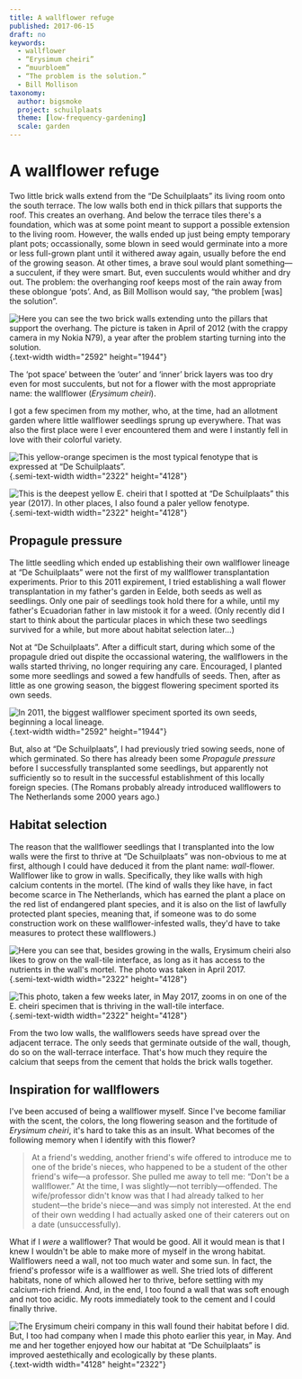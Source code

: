```yaml
---
title: A wallflower refuge
published: 2017-06-15
draft: no
keywords:
  - wallflower
  - “Erysimum cheiri”
  - “muurbloem”
  - “The problem is the solution.”
  - Bill Mollison
taxonomy:
  author: bigsmoke
  project: schuilplaats
  theme: [low-frequency-gardening]
  scale: garden
---
```


# A wallflower refuge

Two little brick walls extend from the “De Schuilplaats” its living room onto the south terrace. The low walls both end in thick pillars that supports the roof. This creates an overhang. And below the terrace tiles there's a foundation, which was at some point meant to support a possible extension to the living room. However, the walls ended up just being empty temporary plant pots; occassionally, some blown in seed would germinate into a more or less full-grown plant until it withered away again, usually before the end of the growing season. At other times, a brave soul would plant something—a succulent, if they were smart. But, even succulents would whither and dry out. The problem: the overhanging roof keeps most of the rain away from these oblongue ‘pots’. And, as Bill Mollison would say, “the problem [was] the solution”.

![Here you can see the two brick walls extending unto the pillars that support the overhang. The picture is taken in April of 2012 (with the crappy camera in my Nokia N79), a year after the problem starting turning into the solution.](Schuilplaats_2012-04-04_Alle_nieuwe_muurbloempjes_van_vorig_jaar_gaan_bloeien.jpg){.text-width width="2592" height="1944"}

The ‘pot space’ between the ‘outer’ and ‘inner’ brick layers was too dry even for most succulents, but not for a flower with the most appropriate name: the wallflower (_Erysimum cheiri_).

I got a few specimen from my mother, who, at the time, had an allotment garden where little wallflower seedlings sprung up everywhere. That was also the first place were I ever encountered them and were I instantly fell in love with their colorful variety.

![This yellow-orange specimen is the most typical fenotype that is expressed at “De Schuilplaats”.](Schuilplaats_2017-05-03_Muurbloem_5.jpg){.semi-text-width width="2322" height="4128"}

![This is the deepest yellow _E. cheiri_ that I spotted at “De Schuilplaats” this year (2017). In other places, I also found a paler yellow fenotype.](Schuilplaats_2017-05-03_Muurbloem_7.jpg){.semi-text-width width="2322" height="4128"}

## Propagule pressure

The little seedling which ended up establishing their own wallflower lineage at “De Schuilplaats” were not the first of my wallflower transplantation experiments. Prior to this 2011 expirement, I tried establishing a wall flower transplantation in my father's garden in Eelde, both seeds as well as seedlings. Only one pair of seedlings took hold there for a while, until my father's Ecuadorian father in law mistook it for a weed. (Only recently did I start to think about the particular places in which these two seedlings survived for a while, but more about habitat selection later…)

Not at “De Schuilplaats”. After a difficult start, during which some of the propagule dried out dispite the occassional watering, the wallflowers in the walls started thriving, no longer requiring any care. Encouraged, I planted some more seedlings and sowed a few handfulls of seeds. Then, after as little as one growing season, the biggest flowering speciment sported its own seeds.

![In 2011, the biggest wallflower speciment sported its own seeds, beginning a local lineage.](Schuilplaats_2011-12-14_Muurbloem_a.jpg){.text-width width="2592" height="1944"}

But, also at “De Schuilplaats”, I had previously tried sowing seeds, none of which germinated. So there has already been some _Propagule pressure_ before I successfully transplanted some seedlings, but apparently not sufficiently so to result in the successful establishment of this locally foreign species. (The Romans probably already introduced wallflowers to The Netherlands some 2000 years ago.)

## Habitat selection

The reason that the wallflower seedlings that I transplanted into the low walls were the first to thrive at “De Schuilplaats” was non-obvious to me at first, although I could have deduced it from the plant name: _wall_-flower. Wallflower like to grow in walls. Specifically, they like walls with high calcium contents in the mortel. (The kind of walls they like have, in fact become scarce in The Netherlands, which has earned the plant a place on the red list of endangered plant species, and it is also on the list of lawfully protected plant species, meaning that, if someone was to do some construction work on these wallflower-infested walls, they'd have to take measures to protect these wallflowers.)

![Here you can see that, besides growing in the walls, _Erysimum cheiri_ also likes to grow on the wall-tile interface, as long as it has access to the nutrients in the wall's mortel. The photo was taken in April 2017.](Schuilplaats_2017-04-17_Muurbloem_4.jpg){.semi-text-width width="2322" height="4128"}

![This photo, taken a few weeks later, in May 2017, zooms in on one of the _E. cheiri_ specimen that is thriving in the wall-tile interface.](Schuilplaats_2017-05-03_Muurbloem_1.jpg){.semi-text-width width="2322" height="4128"}

From the two low walls, the wallflowers seeds have spread over the adjacent terrace. The only seeds that germinate outside of the wall, though, do so on the wall-terrace interface. That's how much they require the calcium that seeps from the cement that holds the brick walls together.

<?author-insert?>

## Inspiration for wallflowers

I've been accused of being a wallflower myself. Since I've become familiar with the scent, the colors, the long flowering season and the fortitude of _Erysimum cheiri_, it's hard to take this as an insult. What becomes of the following memory when I identify with this flower?

> At a friend's wedding, another friend's wife offered to introduce me to one of the bride's nieces, who happened to be a student of the other friend's wife—a professor. She pulled me away to tell me: “Don't be a wallflower.” At the time, I was slightly—not terribly—offended. The wife/professor didn't know was that I had already talked to her student—the bride's niece—and was simply not interested. At the end of their own wedding I had actually asked one of their caterers out on a date (unsuccessfully).

What if I _were_ a wallflower? That would be good. All it would mean is that I knew I wouldn't be able to make more of myself in the wrong habitat. Wallflowers need a wall, not too much water and some sun. In fact, the friend's professor wife is a wallflower as well. She tried lots of different habitats, none of which allowed her to thrive, before settling with my calcium-rich friend. And, in the end, I too found a wall that was soft enough and not too acidic. My roots immediately took to the cement and I could finally thrive.

![The _Erysimum cheiri_ company in this wall found their habitat before I did. But, I too had company when I made this photo earlier this year, in May. And me and her together enjoyed how _our_ habitat at “De Schuilplaats” is improved aestethically and ecologically by these plants.](Schuilplaats_2017-05-03_Muurbloem_2.jpg){.text-width width="4128" height="2322"}


<!-- vim: set wrap linebreak nolist textwidth=0 wrapmargin=0 formatoptions-=t : -->
